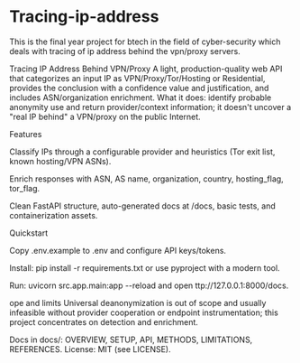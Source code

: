 # Tracing-ip-address
This is the final year project for btech in the field of cyber-security which deals with tracing of ip address behind the vpn/proxy servers.

Tracing IP Address Behind VPN/Proxy
A light, production-quality web API that categorizes an input IP as VPN/Proxy/Tor/Hosting or Residential, provides the conclusion with a confidence value and justification, and includes ASN/organization enrichment.
What it does: identify probable anonymity use and return provider/context information; it doesn't uncover a "real IP behind" a VPN/proxy on the public Internet.

Features

Classify IPs through a configurable provider and heuristics (Tor exit list, known hosting/VPN ASNs).

Enrich responses with ASN, AS name, organization, country, hosting_flag, tor_flag.

Clean FastAPI structure, auto-generated docs at /docs, basic tests, and containerization assets.

Quickstart

Copy .env.example to .env and configure API keys/tokens.

Install: pip install -r requirements.txt or use pyproject with a modern tool.

Run: uvicorn src.app.main:app --reload and open ttp://127.0.0.1:8000/docs.

ope and limits
Universal deanonymization is out of scope and usually infeasible without provider cooperation or endpoint instrumentation; this project concentrates on detection and enrichment.

Docs in docs/: OVERVIEW, SETUP, API, METHODS, LIMITATIONS, REFERENCES.
License: MIT (see LICENSE).


